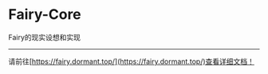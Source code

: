 # Fairy-Core
Fairy的现实设想和实现

------------
请前往[https://fairy.dormant.top/](https://fairy.dormant.top/)查看详细文档！
